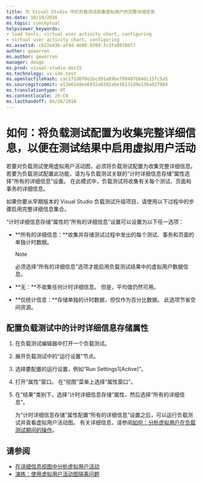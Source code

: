 ```yaml
---
title: 为 Visual Studio 中的负载测试收集虚拟用户的完整详细信息
ms.date: 10/19/2016
ms.topic: conceptual
helpviewer_keywords:
- load tests, virtual user activity chart, configuring
- virtual user activity chart, configuring
ms.assetid: cb22e43b-af4d-4e09-9389-3c3fa00786f7
author: gewarren
ms.author: gewarren
manager: douge
ms.prod: visual-studio-dev15
ms.technology: vs-ide-test
ms.openlocfilehash: cac171d6f0e1bcd91a89be799497b84dc15fc5a5
ms.sourcegitcommit: e13e61ddea6032a8282abe16131d9e136a927984
ms.translationtype: HT
ms.contentlocale: zh-CN
ms.lasthandoff: 04/26/2018
---
```

# <a name="how-to-configure-load-tests-to-collect-full-details-to-enable-virtual-user-activity-in-test-results"></a>如何：将负载测试配置为收集完整详细信息，以便在测试结果中启用虚拟用户活动

若要对负载测试使用虚拟用户活动图，必须将负载测试配置为收集完整详细信息。 若要为负载测试配置此功能，请为与负载测试关联的“计时详细信息存储”属性选择“所有的详细信息”设置。 在此模式中，负载测试将收集有关每个测试、页面和事务的详细信息。

 如果你要从早期版本的 Visual Studio 负载测试升级项目，请使用以下过程中的步骤启用完整详细信息集合。

 “计时详细信息存储”属性的“所有的详细信息”设置可以设置为以下任一选项：

-   **所有的详细信息：**收集并存储测试过程中发出的每个测试、事务和页面的单独计时数据。

    > [!NOTE]
    > 必须选择“所有的详细信息”选项才能启用负载测试结果中的虚拟用户数据信息。

-   **无：**不收集任何计时详细信息。 但是，平均值仍然可用。

-   **仅统计信息：**存储单独的计时数据，但仅作为百分比数据。 此选项节省空间资源。

## <a name="to-configure-the-timing-details-storage-property-in-a-load-test"></a>配置负载测试中的计时详细信息存储属性

1.  在负载测试编辑器中打开一个负载测试。

2.  展开负载测试中的“运行设置”节点。

3.  选择要配置的运行设置，例如“Run Settings1[Active]”。

4.  打开“属性”窗口。 在“视图”菜单上选择“属性窗口”。

5.  在“结果”类别下，选择“计时详细信息存储”属性，然后选择“所有的详细信息”。

     为“计时详细信息存储”属性配置“所有的详细信息”设置之后，可以运行负载测试并查看虚拟用户活动图。 有关详细信息，请参阅[如何：分析虚拟用户在负载测试期间的操作](../test/how-to-analyze-virtual-user-activity-during-a-load-test.md)。

## <a name="see-also"></a>请参阅

- [在详细信息视图中分析虚拟用户活动](../test/analyze-load-test-virtual-user-activity-in-the-details-view.md)
- [演练：使用虚拟用户活动图隔离问题](../test/walkthrough-use-the-virtual-user-activity-chart-to-isolate-issues.md)